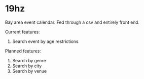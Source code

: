 # 19hz
Bay area event calendar.
Fed through a csv and entirely front end.

Current features:
1. Search event by age restrictions

Planned features:

1. Search by genre
2. Search by city
3. Search by venue
